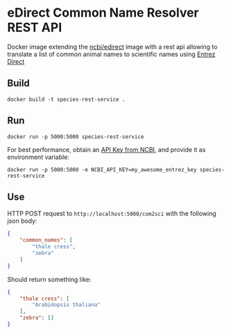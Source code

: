 # eDirect Common Name Resolver REST API

Docker image extending the [ncbi/edirect](https://hub.docker.com/r/ncbi/edirect/tags) image with a rest api allowing to translate a list of common animal names to scientific names using [Entrez Direct](https://www.ncbi.nlm.nih.gov/books/NBK179288/)

## Build

```
docker build -t species-rest-service .
```

## Run

```
docker run -p 5000:5000 species-rest-service
```

For best performance, obtain an [API Key from NCBI](https://account.ncbi.nlm.nih.gov/settings/), and provide it as environment variable:

```
docker run -p 5000:5000 -e NCBI_API_KEY=my_awesome_entrez_key species-rest-service
```

## Use

HTTP POST request to `http://localhost:5000/com2sci` with the following json body:

```json
{
    "common_names": [
        "thale cress", 
        "zebra"
    ]
}
```

Should return something like:

```json
{
    "thale cress": [
        "Arabidopsis thaliana"
    ],
    "zebra": []
}
```
